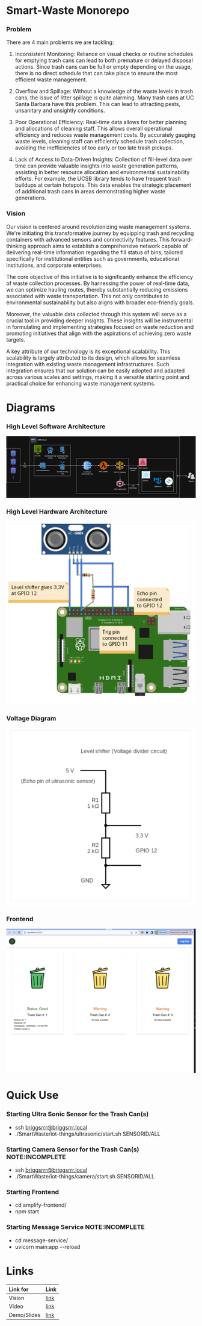 # Smart-Waste Monorepo


### Problem 
There are 4 main problems we are tackling:

1. Inconsistent Monitoring: Reliance on visual checks or routine schedules for emptying trash cans can lead to both premature or delayed disposal actions. Since trash cans can be full or empty depending on the usage, there is no direct schedule that can take place to ensure the most efficient waste management.

2. Overflow and Spillage: Without a knowledge of the waste levels in trash cans, the issue of litter spillage is quite alarming. Many trash cans at UC Santa Barbara have this problem. This can lead to attracting pests, unsanitary and unsightly conditions.

3. Poor Operational Efficiency: Real-time data allows for better planning and allocations of cleaning staff. This allows overall operational efficiency and reduces waste management costs. By accurately gauging waste levels, cleaning staff can efficiently schedule trash collection, avoiding the inefficiencies of too early or too late trash pickups.

4. Lack of Access to Data-Driven Insights: Collection of fill-level data over time can provide valuable insights into waste generation patterns, assisting in better resource allocation and environmental sustainability efforts. For example, the UCSB library tends to have frequent trash buildups at certain hotspots. This data enables the strategic placement of additional trash cans in areas demonstrating higher waste generations.

### Vision
Our vision is centered around revolutionizing waste management systems. We're initiating this transformative journey by equipping trash and recycling containers with advanced sensors and connectivity features. This forward-thinking approach aims to establish a comprehensive network capable of delivering real-time information regarding the fill status of bins, tailored specifically for institutional entities such as governments, educational institutions, and corporate enterprises.

The core objective of this initiative is to significantly enhance the efficiency of waste collection processes. By harnessing the power of real-time data, we can optimize hauling routes, thereby substantially reducing emissions associated with waste transportation. This not only contributes to environmental sustainability but also aligns with broader eco-friendly goals.

Moreover, the valuable data collected through this system will serve as a crucial tool in providing deeper insights. These insights will be instrumental in formulating and implementing strategies focused on waste reduction and promoting initiatives that align with the aspirations of achieving zero waste targets.

A key attribute of our technology is its exceptional scalability. This scalability is largely attributed to its design, which allows for seamless integration with existing waste management infrastructures. Such integration ensures that our solution can be easily adopted and adapted across various scales and settings, making it a versatile starting point and practical choice for enhancing waste management systems.



# Diagrams 

### High Level Software Architecture
![High Level Software Architecture](assets/smartwaste-software-diagram.jpg)

### High Level Hardware Architecture
![High Level Hardware Architecture](assets/smartwaste-hardware-diagram.png)

### Voltage Diagram
![Voltage Diagram](assets/smartwaste-voltage-diagram.png)

### Frontend 
![Alt text](assets/smartwaste-frontend.png)

# Quick Use 

### Starting Ultra Sonic Sensor for the Trash Can(s)
- ssh briggsrrr@briggsrrr.local
- ./SmartWaste/iot-things/ultrasonic/start.sh SENSORID/ALL

### Starting Camera Sensor for the Trash Can(s) NOTE:INCOMPLETE
- ssh briggsrrr@briggsrrr.local
- ./SmartWaste/iot-things/camera/start.sh SENSORID/ALL

### Starting Frontend
- cd amplify-frontend/
- npm start

### Starting Message Service NOTE:INCOMPLETE
- cd message-service/
- uvicorn main:app --reload

# Links

|     Link for     | Link                              | 
|:-------------------|:----------------------------------|
|Vision              | [link](https://docs.google.com/document/d/19BQFE9qavzx0fWWvS-5EhH40ZsDCvB0uqDrFN7ACtwo/edit?usp=sharing)   |
|Video               | [link](https://drive.google.com/file/d/1h9XxrRvQ2e1K4mKpK2Q16ccHG5-gYqTM/view?usp=drive_link)   |
|Demo/Slides         | [link](https://docs.google.com/presentation/d/12mB6Wt0_9NVAGVgqEKEsMamqNH9BfbzvOCWJjXsjpRA/edit?usp=sharing)   |


